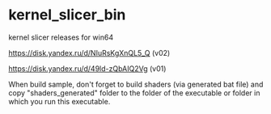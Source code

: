 # kernel_slicer_bin

kernel slicer releases for win64
 
https://disk.yandex.ru/d/NIuRsKgXnQL5_Q (v02) 

https://disk.yandex.ru/d/49ld-zQbAIQ2Vg (v01)

When build sample, don't forget to build shaders (via generated bat file) and copy "shaders_generated" folder to the folder of the executable or folder in which you run this executable.
